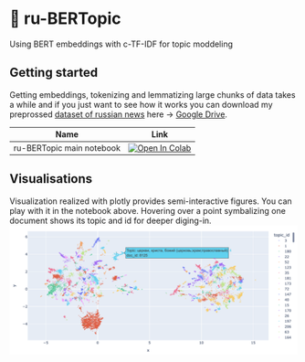 # 🔖 ru-BERTopic
Using BERT embeddings with c-TF-IDF for topic moddeling

## Getting started
Getting embeddings, tokenizing and lemmatizing large chunks of data takes a while and if you just 
want to see how it works you can download my preprossed [dataset of russian news](https://www.kaggle.com/datasets/vfomenko/russian-news-2020) here -> [Google Drive](https://drive.google.com/drive/folders/1S5QGiTMdIQUvtX_4bN359wzmqtx6IxHj?usp=sharing).

| Name  | Link  |
|---|---|
| ru-BERTopic main notebook | [![Open In Colab](https://colab.research.google.com/assets/colab-badge.svg)](https://colab.research.google.com/drive/1FieRA9fLdkQEGDIMYl0I3MCjSUKVF8C-?usp=sharing)  |

## Visualisations
Visualization realized with plotly provides semi-interactive figures. You can play with it in the notebook above. Hovering over a point symbalizing one document shows its topic and id for deeper diging-in.
<img src="images/figure.png" align="center"/>
